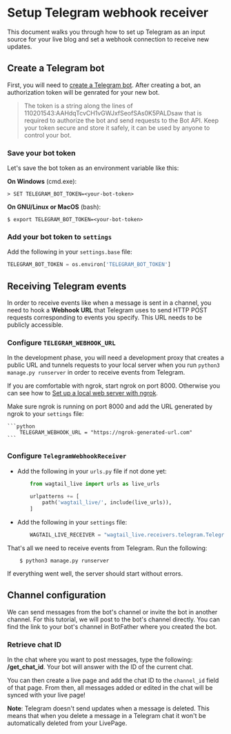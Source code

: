 # Setup Telegram webhook receiver

This document walks you through how to set up Telegram as an input source for your live blog and set a webhook connection to receive new updates.


## Create a Telegram bot

First, you will need to [create a Telegram bot](https://core.telegram.org/bots#6-botfather).
After creating a bot, an authorization token will be genrated for your new bot.
> The token is a string along the lines of 110201543:AAHdqTcvCH1vGWJxfSeofSAs0K5PALDsaw that is required to authorize the bot and send requests to the Bot API. Keep your token secure and store it safely, it can be used by anyone to control your bot.

### Save your bot token

Let's save the bot token as an environment variable like this:

**On Windows** (cmd.exe):

```doscon
> SET TELEGRAM_BOT_TOKEN=<your-bot-token>
```

**On GNU/Linux or MacOS** (bash):

```console
$ export TELEGRAM_BOT_TOKEN=<your-bot-token>
```

### Add your bot token to `settings`

Add the following in your `settings.base` file:
```python
TELEGRAM_BOT_TOKEN = os.environ['TELEGRAM_BOT_TOKEN']
```

## Receiving Telegram events

In order to receive events like when a message is sent in a channel, you need to hook a **Webhook URL** that Telegram uses to send HTTP POST requests corresponding to events you specify. This URL needs to be publicly accessible. 

### Configure `TELEGRAM_WEBHOOK_URL`

In the development phase, you will need a development proxy that creates a public URL and tunnels requests to your local server when you run `python3 manage.py runserver` in order to receive events from Telegram.

If you are comfortable with ngrok, start ngrok on port 8000. Otherwise you can see how to [Set up a local web server with ngrok](setup_ngrok.md).


Make sure ngrok is running on port 8000 and add the URL generated by ngrok to your `settings` file:

    ```python
        TELEGRAM_WEBHOOK_URL = "https://ngrok-generated-url.com"
    ```

### Configure `TelegramWebhookReceiver`

- Add the following in your `urls.py` file if not done yet:
    ```python
        from wagtail_live import urls as live_urls

        urlpatterns += [
            path('wagtail_live/', include(live_urls)),
        ]
    ```

- Add the following in your `settings` file:
    ```python
        WAGTAIL_LIVE_RECEIVER = "wagtail_live.receivers.telegram.TelegramWebhookReceiver"
    ```

That's all we need to receive events from Telegram. Run the following:
```console
    $ python3 manage.py runserver
```

If everything went well, the server should start without errors. 

## Channel configuration

We can send messages from the bot's channel or invite the bot in another channel.
For this tutorial, we will post to the bot's channel directly.
You can find the link to your bot's channel in BotFather where you created the bot.

### Retrieve chat ID

In the chat where you want to post messages, type the following: **/get_chat_id**. Your bot will answer with the ID of the current chat.

You can then create a live page and add the chat ID to the `channel_id` field of that page. From then, all messages added or edited in the chat will be synced with your live page!

**Note**: Telegram doesn't send updates when a message is deleted. This means that when you delete a message in a Telegram chat it won't be automatically deleted from your LivePage.
